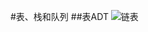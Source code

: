 #表、栈和队列
##表ADT
![链表](http://https://github.com/yt100323/MyPicture/blob/master/datastructure/3_2.png)


